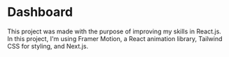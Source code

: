 # Dashboard

This project was made with the purpose of improving my skills in React.js. In this project, I'm using Framer Motion, a React animation library, Tailwind CSS for styling, and Next.js.

